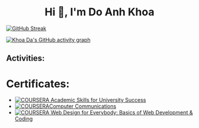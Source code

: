 
<h1 align="center">Hi 👋, I'm Do Anh Khoa</h1>


[![GitHub Streak](http://github-readme-streak-stats.herokuapp.com?user=khoa-da&theme=dark&background=000000)](https://git.io/streak-stats)

[![Khoa Da's GitHub activity graph](https://github-readme-activity-graph.vercel.app/graph?username=khoa-da&theme=react-dark)](https://github.com/ashutosh00710/github-readme-activity-graph)

## Activities:



# Certificates:




- [![COURSERA](https://img.shields.io/badge/-COURSERA-green) Academic Skills for University Success](https://coursera.org/share/b503b7e1d76eb0f380bbdc8db02af5eb)
- [![COURSERA](https://img.shields.io/badge/-COURSERA-green)Computer Communications](https://coursera.org/share/65fe650d936e1a1ddd598d84e6ae6b4c)
- [![COURSERA](https://img.shields.io/badge/-COURSERA-green) Web Design for Everybody: Basics of Web Development & Coding](https://coursera.org/share/f2c195416358ece49f0df8c5b6b218b5)


